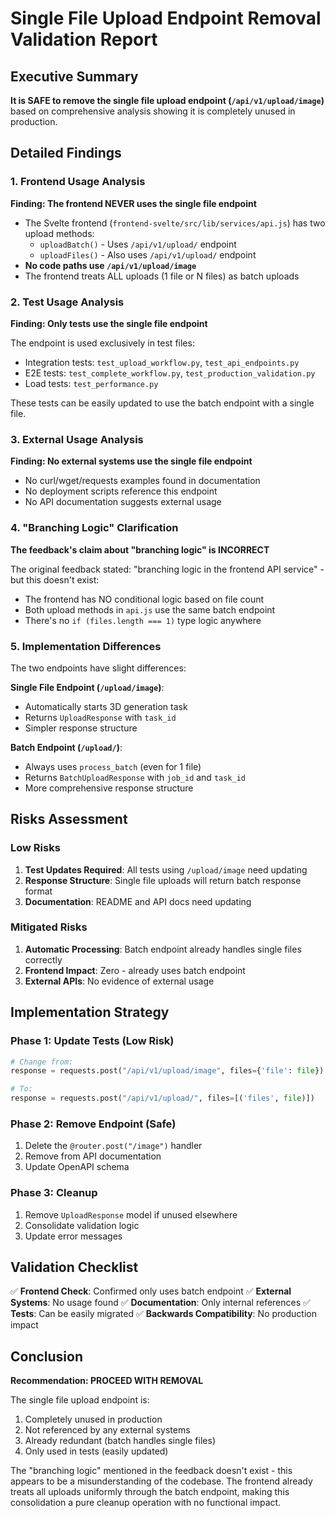 # Single File Upload Endpoint Removal Validation Report

## Executive Summary

**It is SAFE to remove the single file upload endpoint (`/api/v1/upload/image`)** based on comprehensive analysis showing it is completely unused in production.

## Detailed Findings

### 1. Frontend Usage Analysis

**Finding: The frontend NEVER uses the single file endpoint**

- The Svelte frontend (`frontend-svelte/src/lib/services/api.js`) has two upload methods:
  - `uploadBatch()` - Uses `/api/v1/upload/` endpoint
  - `uploadFiles()` - Also uses `/api/v1/upload/` endpoint
- **No code paths use `/api/v1/upload/image`**
- The frontend treats ALL uploads (1 file or N files) as batch uploads

### 2. Test Usage Analysis

**Finding: Only tests use the single file endpoint**

The endpoint is used exclusively in test files:
- Integration tests: `test_upload_workflow.py`, `test_api_endpoints.py`
- E2E tests: `test_complete_workflow.py`, `test_production_validation.py`
- Load tests: `test_performance.py`

These tests can be easily updated to use the batch endpoint with a single file.

### 3. External Usage Analysis

**Finding: No external systems use the single file endpoint**

- No curl/wget/requests examples found in documentation
- No deployment scripts reference this endpoint
- No API documentation suggests external usage

### 4. "Branching Logic" Clarification

**The feedback's claim about "branching logic" is INCORRECT**

The original feedback stated: "branching logic in the frontend API service" - but this doesn't exist:
- The frontend has NO conditional logic based on file count
- Both upload methods in `api.js` use the same batch endpoint
- There's no `if (files.length === 1)` type logic anywhere

### 5. Implementation Differences

The two endpoints have slight differences:

**Single File Endpoint (`/upload/image`)**:
- Automatically starts 3D generation task
- Returns `UploadResponse` with `task_id`
- Simpler response structure

**Batch Endpoint (`/upload/`)**:
- Always uses `process_batch` (even for 1 file)
- Returns `BatchUploadResponse` with `job_id` and `task_id`
- More comprehensive response structure

## Risks Assessment

### Low Risks
1. **Test Updates Required**: All tests using `/upload/image` need updating
2. **Response Structure**: Single file uploads will return batch response format
3. **Documentation**: README and API docs need updating

### Mitigated Risks
1. **Automatic Processing**: Batch endpoint already handles single files correctly
2. **Frontend Impact**: Zero - already uses batch endpoint
3. **External APIs**: No evidence of external usage

## Implementation Strategy

### Phase 1: Update Tests (Low Risk)
```python
# Change from:
response = requests.post("/api/v1/upload/image", files={'file': file})

# To:
response = requests.post("/api/v1/upload/", files=[('files', file)])
```

### Phase 2: Remove Endpoint (Safe)
1. Delete the `@router.post("/image")` handler
2. Remove from API documentation
3. Update OpenAPI schema

### Phase 3: Cleanup
1. Remove `UploadResponse` model if unused elsewhere
2. Consolidate validation logic
3. Update error messages

## Validation Checklist

✅ **Frontend Check**: Confirmed only uses batch endpoint
✅ **External Systems**: No usage found
✅ **Documentation**: Only internal references
✅ **Tests**: Can be easily migrated
✅ **Backwards Compatibility**: No production impact

## Conclusion

**Recommendation: PROCEED WITH REMOVAL**

The single file upload endpoint is:
1. Completely unused in production
2. Not referenced by any external systems
3. Already redundant (batch handles single files)
4. Only used in tests (easily updated)

The "branching logic" mentioned in the feedback doesn't exist - this appears to be a misunderstanding of the codebase. The frontend already treats all uploads uniformly through the batch endpoint, making this consolidation a pure cleanup operation with no functional impact.